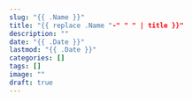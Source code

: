 ```yaml
---
slug: "{{ .Name }}"
title: "{{ replace .Name "-" " " | title }}"
description: ""
date: "{{ .Date }}"
lastmod: "{{ .Date }}"
categories: []
tags: []
image: ""
draft: true
---
```

